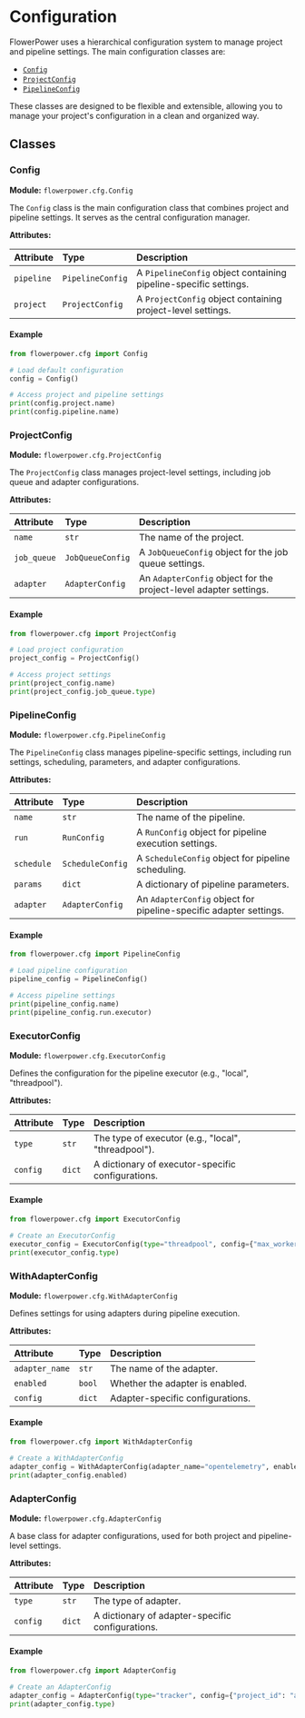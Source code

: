 # Configuration

FlowerPower uses a hierarchical configuration system to manage project and pipeline settings. The main configuration classes are:

-   [`Config`](#config)
-   [`ProjectConfig`](#projectconfig)
-   [`PipelineConfig`](#pipelineconfig)

These classes are designed to be flexible and extensible, allowing you to manage your project's configuration in a clean and organized way.

## Classes

### Config
**Module:** `flowerpower.cfg.Config`

The `Config` class is the main configuration class that combines project and pipeline settings. It serves as the central configuration manager.

**Attributes:**

| Attribute | Type | Description |
|:----------|:-----|:------------|
| `pipeline` | `PipelineConfig` | A `PipelineConfig` object containing pipeline-specific settings. |
| `project` | `ProjectConfig` | A `ProjectConfig` object containing project-level settings. |

#### Example

```python
from flowerpower.cfg import Config

# Load default configuration
config = Config()

# Access project and pipeline settings
print(config.project.name)
print(config.pipeline.name)
```

### ProjectConfig
**Module:** `flowerpower.cfg.ProjectConfig`

The `ProjectConfig` class manages project-level settings, including job queue and adapter configurations.

**Attributes:**

| Attribute | Type | Description |
|:----------|:-----|:------------|
| `name` | `str` | The name of the project. |
| `job_queue` | `JobQueueConfig` | A `JobQueueConfig` object for the job queue settings. |
| `adapter` | `AdapterConfig` | An `AdapterConfig` object for the project-level adapter settings. |

#### Example

```python
from flowerpower.cfg import ProjectConfig

# Load project configuration
project_config = ProjectConfig()

# Access project settings
print(project_config.name)
print(project_config.job_queue.type)
```

### PipelineConfig
**Module:** `flowerpower.cfg.PipelineConfig`

The `PipelineConfig` class manages pipeline-specific settings, including run settings, scheduling, parameters, and adapter configurations.

**Attributes:**

| Attribute | Type | Description |
|:----------|:-----|:------------|
| `name` | `str` | The name of the pipeline. |
| `run` | `RunConfig` | A `RunConfig` object for pipeline execution settings. |
| `schedule` | `ScheduleConfig` | A `ScheduleConfig` object for pipeline scheduling. |
| `params` | `dict` | A dictionary of pipeline parameters. |
| `adapter` | `AdapterConfig` | An `AdapterConfig` object for pipeline-specific adapter settings. |

#### Example

```python
from flowerpower.cfg import PipelineConfig

# Load pipeline configuration
pipeline_config = PipelineConfig()

# Access pipeline settings
print(pipeline_config.name)
print(pipeline_config.run.executor)
```

### ExecutorConfig
**Module:** `flowerpower.cfg.ExecutorConfig`

Defines the configuration for the pipeline executor (e.g., "local", "threadpool").

**Attributes:**

| Attribute | Type | Description |
|:----------|:-----|:------------|
| `type` | `str` | The type of executor (e.g., "local", "threadpool"). |
| `config` | `dict` | A dictionary of executor-specific configurations. |

#### Example

```python
from flowerpower.cfg import ExecutorConfig

# Create an ExecutorConfig
executor_config = ExecutorConfig(type="threadpool", config={"max_workers": 4})
print(executor_config.type)
```

### WithAdapterConfig
**Module:** `flowerpower.cfg.WithAdapterConfig`

Defines settings for using adapters during pipeline execution.

**Attributes:**

| Attribute | Type | Description |
|:----------|:-----|:------------|
| `adapter_name` | `str` | The name of the adapter. |
| `enabled` | `bool` | Whether the adapter is enabled. |
| `config` | `dict` | Adapter-specific configurations. |

#### Example

```python
from flowerpower.cfg import WithAdapterConfig

# Create a WithAdapterConfig
adapter_config = WithAdapterConfig(adapter_name="opentelemetry", enabled=True)
print(adapter_config.enabled)
```

### AdapterConfig
**Module:** `flowerpower.cfg.AdapterConfig`

A base class for adapter configurations, used for both project and pipeline-level settings.

**Attributes:**

| Attribute | Type | Description |
|:----------|:-----|:------------|
| `type` | `str` | The type of adapter. |
| `config` | `dict` | A dictionary of adapter-specific configurations. |

#### Example

```python
from flowerpower.cfg import AdapterConfig

# Create an AdapterConfig
adapter_config = AdapterConfig(type="tracker", config={"project_id": "abc"})
print(adapter_config.type)
```